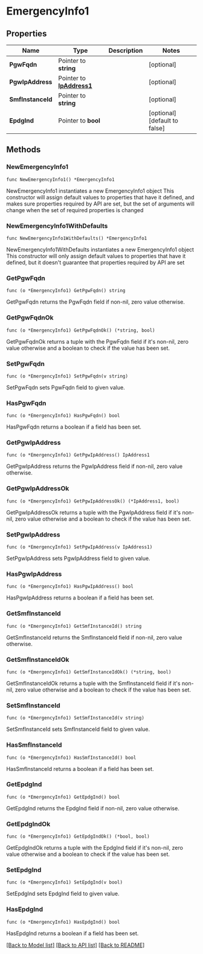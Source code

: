 # EmergencyInfo1

## Properties

Name | Type | Description | Notes
------------ | ------------- | ------------- | -------------
**PgwFqdn** | Pointer to **string** |  | [optional] 
**PgwIpAddress** | Pointer to [**IpAddress1**](IpAddress1.md) |  | [optional] 
**SmfInstanceId** | Pointer to **string** |  | [optional] 
**EpdgInd** | Pointer to **bool** |  | [optional] [default to false]

## Methods

### NewEmergencyInfo1

`func NewEmergencyInfo1() *EmergencyInfo1`

NewEmergencyInfo1 instantiates a new EmergencyInfo1 object
This constructor will assign default values to properties that have it defined,
and makes sure properties required by API are set, but the set of arguments
will change when the set of required properties is changed

### NewEmergencyInfo1WithDefaults

`func NewEmergencyInfo1WithDefaults() *EmergencyInfo1`

NewEmergencyInfo1WithDefaults instantiates a new EmergencyInfo1 object
This constructor will only assign default values to properties that have it defined,
but it doesn't guarantee that properties required by API are set

### GetPgwFqdn

`func (o *EmergencyInfo1) GetPgwFqdn() string`

GetPgwFqdn returns the PgwFqdn field if non-nil, zero value otherwise.

### GetPgwFqdnOk

`func (o *EmergencyInfo1) GetPgwFqdnOk() (*string, bool)`

GetPgwFqdnOk returns a tuple with the PgwFqdn field if it's non-nil, zero value otherwise
and a boolean to check if the value has been set.

### SetPgwFqdn

`func (o *EmergencyInfo1) SetPgwFqdn(v string)`

SetPgwFqdn sets PgwFqdn field to given value.

### HasPgwFqdn

`func (o *EmergencyInfo1) HasPgwFqdn() bool`

HasPgwFqdn returns a boolean if a field has been set.

### GetPgwIpAddress

`func (o *EmergencyInfo1) GetPgwIpAddress() IpAddress1`

GetPgwIpAddress returns the PgwIpAddress field if non-nil, zero value otherwise.

### GetPgwIpAddressOk

`func (o *EmergencyInfo1) GetPgwIpAddressOk() (*IpAddress1, bool)`

GetPgwIpAddressOk returns a tuple with the PgwIpAddress field if it's non-nil, zero value otherwise
and a boolean to check if the value has been set.

### SetPgwIpAddress

`func (o *EmergencyInfo1) SetPgwIpAddress(v IpAddress1)`

SetPgwIpAddress sets PgwIpAddress field to given value.

### HasPgwIpAddress

`func (o *EmergencyInfo1) HasPgwIpAddress() bool`

HasPgwIpAddress returns a boolean if a field has been set.

### GetSmfInstanceId

`func (o *EmergencyInfo1) GetSmfInstanceId() string`

GetSmfInstanceId returns the SmfInstanceId field if non-nil, zero value otherwise.

### GetSmfInstanceIdOk

`func (o *EmergencyInfo1) GetSmfInstanceIdOk() (*string, bool)`

GetSmfInstanceIdOk returns a tuple with the SmfInstanceId field if it's non-nil, zero value otherwise
and a boolean to check if the value has been set.

### SetSmfInstanceId

`func (o *EmergencyInfo1) SetSmfInstanceId(v string)`

SetSmfInstanceId sets SmfInstanceId field to given value.

### HasSmfInstanceId

`func (o *EmergencyInfo1) HasSmfInstanceId() bool`

HasSmfInstanceId returns a boolean if a field has been set.

### GetEpdgInd

`func (o *EmergencyInfo1) GetEpdgInd() bool`

GetEpdgInd returns the EpdgInd field if non-nil, zero value otherwise.

### GetEpdgIndOk

`func (o *EmergencyInfo1) GetEpdgIndOk() (*bool, bool)`

GetEpdgIndOk returns a tuple with the EpdgInd field if it's non-nil, zero value otherwise
and a boolean to check if the value has been set.

### SetEpdgInd

`func (o *EmergencyInfo1) SetEpdgInd(v bool)`

SetEpdgInd sets EpdgInd field to given value.

### HasEpdgInd

`func (o *EmergencyInfo1) HasEpdgInd() bool`

HasEpdgInd returns a boolean if a field has been set.


[[Back to Model list]](../README.md#documentation-for-models) [[Back to API list]](../README.md#documentation-for-api-endpoints) [[Back to README]](../README.md)


